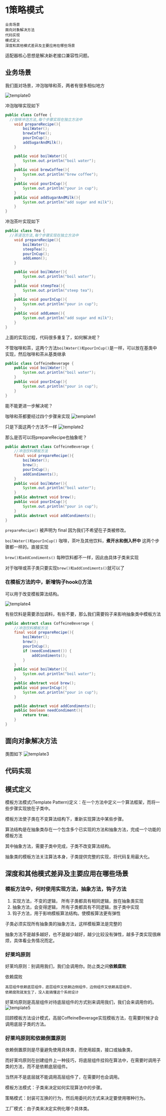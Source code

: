 # 1策略模式

    业务场景
    面向对象解决方法
    代码实现
    模式定义
    深度和其他模式差异及主要应用在哪些场景

适配器核心思想是解决新老接口兼容性问题。

## 业务场景

我们面对场景，冲泡咖啡和茶，两者有很多相似地方

![template0](template0.png)

冲泡咖啡实现如下
```java
public class Coffee {
  //咖啡冲泡方法,每个步骤实现在独立方法中
    void prepareRecipe(){
        boilWater();
        brewCoffee();
        pourInCup();
        addSugarAndMilk();
    }

    public void boilWater(){
        System.out.println("boil water");
    }
    public void brewCoffee(){
        System.out.println("brew coffee");
    }
    public void pourInCup(){
        System.out.println("pour in cup");
    }
    public void addSugarAndMilk(){
        System.out.println("add sugar and milk");
    }
}
```
冲泡茶叶实现如下
```java
public class Tea {
  //茶浸泡方法,每个步骤实现在独立方法中
    void prepareRecipe(){
        boilWater();
        steepTea();
        pourInCup();
        addLemon();
    }

    public void boilWater(){
        System.out.println("boil water");
    }
    public void steepTea(){
        System.out.println("steep tea");
    }
    public void pourInCup(){
        System.out.println("pour in cup");
    }
    public void addLemon(){
        System.out.println("add sugar and milk");
    }
}
```

上面的实现过程，代码很多重复了，如何解决呢？

不管咖啡和茶，这两个方法`boilWater()和pourInCup()`是一样，可以放在基类中实现，然后咖啡和茶从基类继承

```java
public class CoffeineBeverage {
    public void boilWater(){
        System.out.println("boil water");
    }
    public void pourInCup(){
        System.out.println("pour in cup");
    }
}
```

能不能更进一步解决呢？

咖啡和茶都要经过四个步骤来实现
![template1](template1.png)

只是下面这两个方法不一样
![template2](template2.png)

那么是否可以将prepareRecipe也抽象呢？
```java
public abstract class CoffeineBeverage {
    //冲泡饮料模板方法
    final void prepareRecipe(){
        boilWater();
        brew();
        pourInCup();
        addCondiments();
    }
    public void boilWater(){
        System.out.println("boil water");
    }
    public abstract void brew();
    public void pourInCup(){
        System.out.println("pour in cup");
    }
    public abstract void addCondiments();
}
```

`prepareRecipe()` 被声明为 final 因为我们不希望在子类被修改。

`boilWater()和pourInCup()` 咖啡，茶叶及其他饮料，**煮开水和倒入杯中** 这两个步骤都一样的。直接实现

`brew()和addCondiments()` 每种饮料都不一样，因此由具体子类来实现

对于咖啡或茶子类只要实现`brew()和addCondiments()`就可以了

### 在模板方法的中，新增钩子hook()方法

可以用于改变模板算法结构。

![template4](template4.png)

有些饮料是需要添加调料，有些不要，那么我们需要钩子来影响抽象类中模板方法
```java
public abstract class CoffeineBeverage {
    //冲泡饮料模板方法
    final void prepareRecipe(){
        boilWater();
        brew();
        pourInCup();
        if (needCondiment()) {
            addCondiments();
        }
    }
    public void boilWater(){
        System.out.println("boil water");
    }
    public abstract void brew();
    public void pourInCup(){
        System.out.println("pour in cup");
    }

    public abstract void addCondiments();
    public boolean needCondiment(){
        return true;
    }
}
```

## 面向对象解决方法

类图如下
![template3](template3.png)

## 代码实现


## 模式定义

模板方法模式(Template Pattern)定义：在一个方法中定义一个算法框架，而将一些步骤实现放在子类中。

模板方法使子类在不变算法结构下，重新实现算法中某些步骤。

算法结构是在抽象类存在一个包含多个已实现的方法和抽象方法，完成一个功能的模板方法

其中抽象方法，需要子类中完成，子类不改变算法结构。

抽象类的模板方法关注算法本身，子类提供完整的实现，将代码复用最大化。

## 深度和其他模式差异及主要应用在哪些场景

### 模板方法中，何时使用实现方法，抽象方法，钩子方法

1. 实现方法，不变的逻辑， 所有子类都具有相同逻辑，放在抽象类实现
2. 抽象方法，会变得逻辑， 所有子类都具有不同逻辑，放子类中实现
3. 钩子方法，用于影响模板算法结构。使模板算法更有弹性

子类必须实现所有抽象类的抽象方法，这样模板算法是完整的

抽象方法不是越多越好，也不是越少越好，越少比较没有弹性，越多子类实现很麻烦，具体看业务情况而定。

### 好莱坞原则
好莱坞原则：别调用我们，我们会调用你。防止类之间**依赖腐败**

依赖腐败
```
高层组件依赖底层组件，底层组件又依赖边侧组件，边侧组件又依赖高层组件，
依赖腐败就发生了，没人能搞懂这个系统设计
```
好莱坞原则是高层组件对待底层组件的方式别来调用我们，我们会来调用你的。
![template5](template5.png)

回顾模板方法设计模式，高层CoffeineBeverage实现模板方法，在需要时候才会调用底层子类的方法。

### 好莱坞原则和依赖倒置原则

依赖倒置原则是尽量避免使用具体类，而使用超类，接口或抽象类，

而好莱坞原则在创建组件上一种技巧，将底层组件挂钩在算法中，在需要时调用子类的方法，而不是依赖底层组件。

当然并不是底层就不能调用高层组件了，在需要时也会调用。

模板方法模式：子类来决定如何实现算法中的步骤。

策略模式：封装可互换的行为，然后用委托的方式来决定要使用哪种行为。

工厂模式：由子类来决定实例化哪个具体类。
